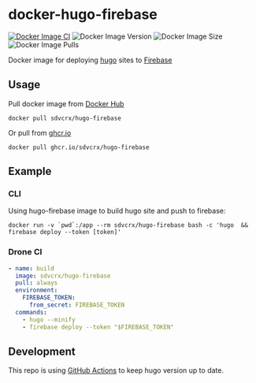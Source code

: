 # docker-hugo-firebase

[![Docker Image CI](https://github.com/sdvcrx/docker-hugo-firebase/actions/workflows/docker-image.yaml/badge.svg)](https://github.com/sdvcrx/docker-hugo-firebase/actions/workflows/docker-image.yaml)
![Docker Image Version](https://img.shields.io/github/v/tag/sdvcrx/docker-hugo-firebase)
![Docker Image Size](https://img.shields.io/docker/image-size/sdvcrx/hugo-firebase?sort=date)
![Docker Image Pulls](https://img.shields.io/docker/pulls/sdvcrx/hugo-firebase)

Docker image for deploying [hugo](https://gohugo.io/) sites to [Firebase](https://firebase.google.com/)

## Usage

Pull docker image from [Docker Hub](https://hub.docker.com/r/sdvcrx/hugo-firebase)

```shell
docker pull sdvcrx/hugo-firebase
```

Or pull from [ghcr.io](https://github.com/sdvcrx/docker-hugo-firebase/pkgs/container/hugo-firebase)

```shell
docker pull ghcr.io/sdvcrx/hugo-firebase
```

## Example

### CLI

Using hugo-firebase image to build hugo site and push to firebase:

```shell
docker run -v `pwd`:/app --rm sdvcrx/hugo-firebase bash -c 'hugo  && firebase deploy --token [token]'
```

### Drone CI

```yaml
- name: build
  image: sdvcrx/hugo-firebase
  pull: always
  environment:
    FIREBASE_TOKEN:
      from_secret: FIREBASE_TOKEN
  commands:
    - hugo --minify
    - firebase deploy --token "$FIREBASE_TOKEN"
```

## Development

This repo is using [GitHub Actions](https://github.com/sdvcrx/docker-hugo-firebase/blob/master/.github/workflows/check-update.yaml) to keep hugo version up to date.
